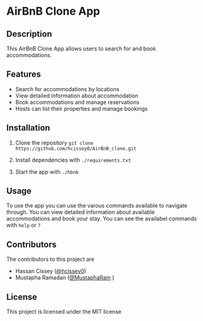# AirBnB Clone App

## Description
This AirBnB Clone App allows users to search for and book accommodations.

## Features
- Search for accommodations by locations
- View detailed information about accommodation
- Book accommodations and manage reservations
- Hosts can list their properties and manage bookings

## Installation
1. Clone the repository
`git clone https://github.com/hcissey0/AirBnB_clone.git`

2. Install dependencies with `./requirements.txt`

3. Start the app with `./hbnb`

## Usage
To use the app you can use the varous commands available to navigate through. You can view detailed information about available accommodations and book your stay.
You can see the availabel commands with `help` or `?`

## Contributors
The contributors to this project are
- Hassan Cissey ([@hcissey0](https://github.com/hcissey0))
- Mustapha Ramadan ([@MustaphaRam](https://github.com/MustaphaRam) )

## License
This project is licensed under the MIT license
